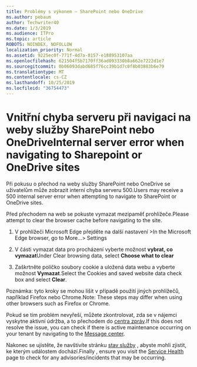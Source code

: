 ```yaml
---
title: Problémy s výkonem – SharePoint nebo OneDrive
ms.author: pebaum
author: Techwriter40
ms.date: 1/3/2019
ms.audience: ITPro
ms.topic: article
ROBOTS: NOINDEX, NOFOLLOW
localization_priority: Normal
ms.assetid: 9225ec0f-771f-4d7a-8157-e188953107aa
ms.openlocfilehash: 621504f5b7170ff36ad093330b8a662e7222d1e7
ms.sourcegitcommit: 0b06093dabd685f76cc39b1d7c0f8b03883b6e79
ms.translationtype: MT
ms.contentlocale: cs-CZ
ms.lasthandoff: 10/25/2019
ms.locfileid: "36754473"
---
```

# <a name="internal-server-error-when-navigating-to-sharepoint-or-onedrive-sites"></a><span data-ttu-id="5126d-102">Vnitřní chyba serveru při navigaci na weby služby SharePoint nebo OneDrive</span><span class="sxs-lookup"><span data-stu-id="5126d-102">Internal server error when navigating to Sharepoint or OneDrive sites</span></span>

<span data-ttu-id="5126d-103">Při pokusu o přechod na weby služby SharePoint nebo OneDrive se uživatelům může zobrazit interní chyba serveru 500.</span><span class="sxs-lookup"><span data-stu-id="5126d-103">Users may receive a 500 internal server error when attempting to navigate to SharePoint or OneDrive sites.</span></span> 

<span data-ttu-id="5126d-104">Před přechodem na web se pokuste vymazat mezipaměť prohlížeče.</span><span class="sxs-lookup"><span data-stu-id="5126d-104">Please attempt to clear the browser cache before navigating to the site.</span></span>


1. <span data-ttu-id="5126d-105">V prohlížeči Microsoft Edge přejděte na další nastavení ></span><span class="sxs-lookup"><span data-stu-id="5126d-105">In the Microsoft Edge browser, go to More...> Settings</span></span>

2. <span data-ttu-id="5126d-106">V části vymazat data pro procházení vyberte možnost **vybrat, co vymazat**</span><span class="sxs-lookup"><span data-stu-id="5126d-106">Under Clear browsing data, select **Choose what to clear**</span></span>

3. <span data-ttu-id="5126d-107">Zaškrtněte políčko soubory cookie a uložená data webu a vyberte možnost **Vymazat**.</span><span class="sxs-lookup"><span data-stu-id="5126d-107">Select the Cookies and saved website data check box and select **Clear**.</span></span>

<span data-ttu-id="5126d-108">Poznámka: tyto kroky se mohou lišit v případě použití jiných prohlížečů, například Firefox nebo Chrome.</span><span class="sxs-lookup"><span data-stu-id="5126d-108">Note: These steps may differ when using other browsers such as Firefox or Chrome.</span></span>

<span data-ttu-id="5126d-109">Pokud se tím problém nevyřeší, můžete zkontrolovat, zda se v nájemci vyskytne aktivní údržba, a to přechodem do [centra zpráv](https://portal.office.com/adminportal/home#/MessageCenter).</span><span class="sxs-lookup"><span data-stu-id="5126d-109">If this does not resolve the issue, you can check if there is active maintenance occurring on your tenant by navigating to the [Message center](https://portal.office.com/adminportal/home#/MessageCenter).</span></span>

<span data-ttu-id="5126d-110">Nakonec se ujistěte, že navštívíte stránku [stav služby](https://portal.office.com/adminportal/home#/servicehealth) , abyste mohli zjistit, ke kterým událostem dochází.</span><span class="sxs-lookup"><span data-stu-id="5126d-110">Finally , ensure you visit the [Service Health](https://portal.office.com/adminportal/home#/servicehealth) page to check for any advisories/incidents that may be occurring.</span></span>

